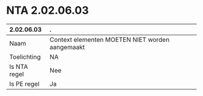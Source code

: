# NTA 2.02.06.03

 2.02.06.03 | . 
 :--- | :--- 
 Naam | Context elementen MOETEN NIET worden aangemaakt 
 Toelichting | NA 
 Is NTA regel | Nee 
 Is PE regel | Ja 
